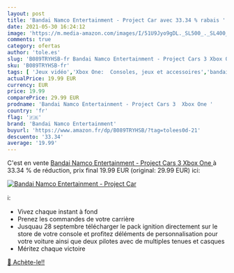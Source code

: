 ```yaml
---
layout: post
title: 'Bandai Namco Entertainment - Project Car avec 33.34 % rabais '
date: 2021-05-30 16:24:12
image: 'https://m.media-amazon.com/images/I/51U9Jyo9gDL._SL500_._SL400_.jpg'
comments: true
category: ofertas
author: 'tole.es'
slug: 'B089TRYHSB-fr Bandai Namco Entertainment - Project Cars 3 Xbox One'
sku: 'B089TRYHSB-fr'
tags: [ 'Jeux vidéo','Xbox One:  Consoles, jeux et accessoires','bandai namco entertainment', ]
actualPrice: 19.99 EUR
currency: EUR
price: 19.99
comparePrice: 29.99 EUR
prodname: 'Bandai Namco Entertainment - Project Cars 3  Xbox One '
country: 'fr'
flag: '🇫🇷'
brand: 'Bandai Namco Entertainment'
buyurl: 'https://www.amazon.fr/dp/B089TRYHSB/?tag=tolees0d-21'
descuento: '33.34'
average: '19.99'
---
```


C'est en vente [Bandai Namco Entertainment - Project Cars 3  Xbox One ](https://www.amazon.fr/dp/B089TRYHSB/?tag=tolees0d-21)  à  33.34 % de réduction, prix final  19.99 EUR (original: 29.99 EUR) ici:

[![Bandai Namco Entertainment - Project Car](https://m.media-amazon.com/images/I/51U9Jyo9gDL._SL500_._SL400_.jpg)](https://www.amazon.fr/dp/B089TRYHSB/?tag=tolees0d-21)

ℹ️:

- Vivez chaque instant à fond
- Prenez les commandes de votre carrière
- Jusquau 28 septembre télécharger le pack ignition directement sur le store de votre console et profitez déléments de personnalisation pour votre voiture ainsi que deux pilotes avec de multiples tenues et casques
- Méritez chaque victoire

[🛒 Achète-le!!](https://www.amazon.fr/dp/B089TRYHSB/?tag=tolees0d-21)
